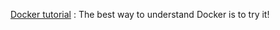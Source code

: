 
[Docker tutorial](https://www.docker.com/tryit/)
: The best way to understand Docker is to try it!


